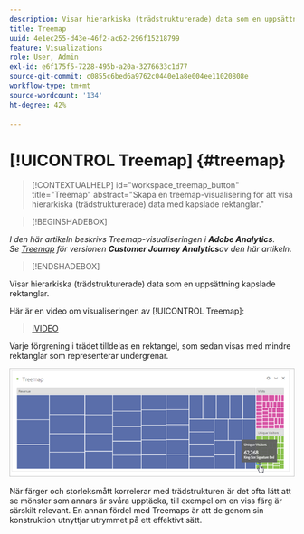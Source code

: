 ```yaml
---
description: Visar hierarkiska (trädstrukturerade) data som en uppsättning kapslade rektanglar.
title: Treemap
uuid: 4e1ec255-d43e-46f2-ac62-296f15218799
feature: Visualizations
role: User, Admin
exl-id: e6f175f5-7228-495b-a20a-3276633c1d77
source-git-commit: c0855c6bed6a9762c0440e1a8e004ee11020808e
workflow-type: tm+mt
source-wordcount: '134'
ht-degree: 42%

---
```


# [!UICONTROL Treemap] {#treemap}

<!-- markdownlint-disable MD034 -->

>[!CONTEXTUALHELP]
>id="workspace_treemap_button"
>title="Treemap"
>abstract="Skapa en treemap-visualisering för att visa hierarkiska (trädstrukturerade) data med kapslade rektanglar."

<!-- markdownlint-enable MD034 -->

>[!BEGINSHADEBOX]

*I den här artikeln beskrivs Treemap-visualiseringen i **Adobe Analytics**.<br/>Se [Treemap](https://experienceleague.adobe.com/en/docs/analytics-platform/using/cja-workspace/visualizations/treemap) för versionen **Customer Journey Analytics**av den här artikeln.*

>[!ENDSHADEBOX]

Visar hierarkiska (trädstrukturerade) data som en uppsättning kapslade rektanglar.

Här är en video om visualiseringen av [!UICONTROL Treemap]:

>[!VIDEO](https://video.tv.adobe.com/v/334458/?quality=12)

Varje förgrening i trädet tilldelas en rektangel, som sedan visas med mindre rektanglar som representerar undergrenar.

![](assets/treemap.png)

När färger och storleksmått korrelerar med trädstrukturen är det ofta lätt att se mönster som annars är svåra upptäcka, till exempel om en viss färg är särskilt relevant. En annan fördel med Treemaps är att de genom sin konstruktion utnyttjar utrymmet på ett effektivt sätt.
